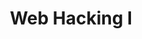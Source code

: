 ---
credit:
- Nathan Farlow
- Kevin H.
featured: false
recording: ''
slides: web_hacking_1_meeting.pdf
tags:
- Client-Server Relationships
- Web Hacking
- Chrome Devtools
- Web Fundamentals
- Http, CSS, JS
time_close: ''
time_start: 2021-09-09T23:00:00.000000Z
title: Web Hacking I
week_number: 2
---